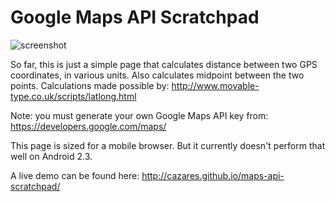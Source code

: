 # Google Maps API Scratchpad

![screenshot](http://cazares.github.com/images/gps-calc.png)

So far, this is just a simple page that calculates distance between two GPS coordinates, in various units. Also calculates midpoint between the two points. Calculations made possible by: http://www.movable-type.co.uk/scripts/latlong.html

Note: you must generate your own Google Maps API key from: https://developers.google.com/maps/

This page is sized for a mobile browser. But it currently doesn't perform that well on Android 2.3.

A live demo can be found here: http://cazares.github.io/maps-api-scratchpad/

